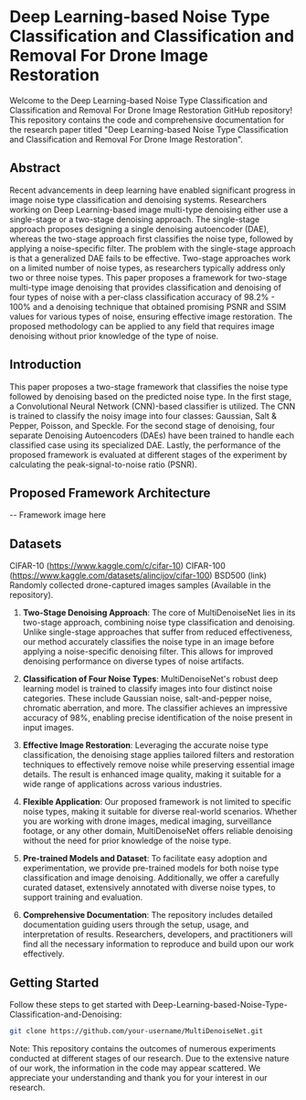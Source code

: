 # Deep Learning-based Noise Type Classification and Classification and Removal For Drone Image Restoration

Welcome to the Deep Learning-based Noise Type Classification and Classification and Removal For Drone Image Restoration GitHub repository! This repository contains the code and comprehensive documentation for the research paper titled "Deep Learning-based Noise Type Classification and Classification and Removal For Drone Image Restoration".

## Abstract

Recent advancements in deep learning have enabled significant progress in image noise type classification and denoising systems. Researchers working on Deep Learning-based image multi-type denoising either use a single-stage or a two-stage denoising approach. The single-stage approach proposes designing a single denoising autoencoder (DAE), whereas the two-stage approach first classifies the noise type, followed by applying a noise-specific filter. The problem with the single-stage approach is that a generalized DAE fails to be effective. Two-stage approaches work on a limited number of noise types, as researchers typically address only two or three noise types. This paper proposes a framework for two-stage multi-type image denoising that provides classification and denoising of four types of noise with a per-class classification accuracy of 98.2% - 100% and a denoising technique that obtained promising PSNR and SSIM values for various types of noise, ensuring effective image restoration. The proposed methodology can be applied to any field that requires image denoising without prior knowledge of the type of noise.

## Introduction

This paper proposes a two-stage framework that classifies the noise type
followed by denoising based on the predicted noise type. In the first stage, a Convolutional Neural Network (CNN)-based classifier is utilized. The CNN is trained to classify the noisy image into four classes: Gaussian, Salt & Pepper, Poisson, and Speckle. For the second stage of denoising, four separate Denoising Autoencoders (DAEs) have been trained to handle each classified case using its specialized DAE. Lastly, the performance of the proposed framework is evaluated at different stages of the experiment by calculating the peak-signal-to-noise ratio (PSNR).

## Proposed Framework Architecture

-- Framework image here

## Datasets
CIFAR-10 (https://www.kaggle.com/c/cifar-10)
CIFAR-100 (https://www.kaggle.com/datasets/alincijov/cifar-100) 
BSD500 (link)
Randomly collected drone-captured images samples (Available in the repository).


1. **Two-Stage Denoising Approach**: The core of MultiDenoiseNet lies in its two-stage approach, combining noise type classification and denoising. Unlike single-stage approaches that suffer from reduced effectiveness, our method accurately classifies the noise type in an image before applying a noise-specific denoising filter. This allows for improved denoising performance on diverse types of noise artifacts.

2. **Classification of Four Noise Types**: MultiDenoiseNet's robust deep learning model is trained to classify images into four distinct noise categories. These include Gaussian noise, salt-and-pepper noise, chromatic aberration, and more. The classifier achieves an impressive accuracy of 98%, enabling precise identification of the noise present in input images.

3. **Effective Image Restoration**: Leveraging the accurate noise type classification, the denoising stage applies tailored filters and restoration techniques to effectively remove noise while preserving essential image details. The result is enhanced image quality, making it suitable for a wide range of applications across various industries.

4. **Flexible Application**: Our proposed framework is not limited to specific noise types, making it suitable for diverse real-world scenarios. Whether you are working with drone images, medical imaging, surveillance footage, or any other domain, MultiDenoiseNet offers reliable denoising without the need for prior knowledge of the noise type.

5. **Pre-trained Models and Dataset**: To facilitate easy adoption and experimentation, we provide pre-trained models for both noise type classification and image denoising. Additionally, we offer a carefully curated dataset, extensively annotated with diverse noise types, to support training and evaluation.

6. **Comprehensive Documentation**: The repository includes detailed documentation guiding users through the setup, usage, and interpretation of results. Researchers, developers, and practitioners will find all the necessary information to reproduce and build upon our work effectively.

## Getting Started

Follow these steps to get started with Deep-Learning-based-Noise-Type-Classification-and-Denoising:

```bash
git clone https://github.com/your-username/MultiDenoiseNet.git


```



Note: This repository contains the outcomes of numerous experiments conducted at different stages of our research. Due to the extensive nature of our work, the information in the code may appear scattered. We appreciate your understanding and thank you for your interest in our research.
